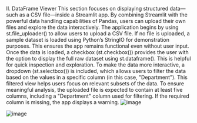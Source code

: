 II. DataFrame Viewer
This section focuses on displaying structured data—such as a CSV file—inside a Streamlit app. By combining Streamlit with the powerful data handling capabilities of Pandas, users can upload their own files and explore the data interactively.
The application begins by using st.file_uploader() to allow users to upload a CSV file. If no file is uploaded, a sample dataset is loaded using Python’s StringIO for demonstration purposes. This ensures the app remains functional even without user input.
Once the data is loaded, a checkbox (st.checkbox()) provides the user with the option to display the full raw dataset using st.dataframe(). This is helpful for quick inspection and exploration.
To make the data more interactive, a dropdown (st.selectbox()) is included, which allows users to filter the data based on the values in a specific column (in this case, "Department"). This filtered view helps users focus on relevant subsets of the data.
To ensure meaningful analysis, the uploaded file is expected to contain at least five columns, including a "Department" column used for filtering. If the required column is missing, the app displays a warning.
![image](https://github.com/user-attachments/assets/2272e5bc-401a-4b85-98ee-63867a8a463e)

![image](https://github.com/user-attachments/assets/e4f8c51d-30ef-49d5-af8d-e5ea613bbf03)
